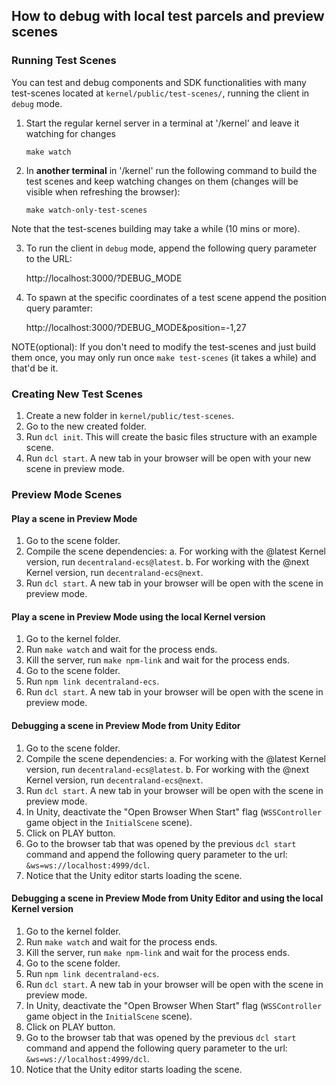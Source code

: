 ## How to debug with local test parcels and preview scenes

### Running Test Scenes

You can test and debug components and SDK functionalities with many test-scenes located at `kernel/public/test-scenes/`, running the client in `debug` mode.

1. Start the regular kernel server in a terminal at '/kernel' and leave it watching for changes

    `make watch`

2. In **another terminal** in '/kernel' run the following command to build the test scenes and keep watching changes on them (changes will be visible when refreshing the browser):

    `make watch-only-test-scenes`

Note that the test-scenes building may take a while (10 mins or more).

3. To run the client in `debug` mode, append the following query parameter to the URL:

    http://localhost:3000/?DEBUG_MODE

4. To spawn at the specific coordinates of a test scene append the position query paramter:

    http://localhost:3000/?DEBUG_MODE&position=-1,27

NOTE(optional): If you don't need to modify the test-scenes and just build them once, you may only run once `make test-scenes` (it takes a while) and that'd be it.

### Creating New Test Scenes

1. Create a new folder in `kernel/public/test-scenes`.
2. Go to the new created folder.
3. Run `dcl init`. This will create the basic files structure with an example scene.
4. Run `dcl start`. A new tab in your browser will be open with your new scene in preview mode.

### Preview Mode Scenes

#### Play a scene in Preview Mode

1. Go to the scene folder.
2. Compile the scene dependencies:
   a. For working with the @latest Kernel version, run `decentraland-ecs@latest`.
   b. For working with the @next Kernel version, run `decentraland-ecs@next`.
3. Run `dcl start`. A new tab in your browser will be open with the scene in preview mode.

#### Play a scene in Preview Mode using the local Kernel version

1. Go to the kernel folder. 
2. Run `make watch` and wait for the process ends.
3. Kill the server, run `make npm-link` and wait for the process ends.
4. Go to the scene folder.
5. Run `npm link decentraland-ecs`.
6. Run `dcl start`. A new tab in your browser will be open with the scene in preview mode.

#### Debugging a scene in Preview Mode from Unity Editor

1. Go to the scene folder.
2. Compile the scene dependencies:
   a. For working with the @latest Kernel version, run `decentraland-ecs@latest`.
   b. For working with the @next Kernel version, run `decentraland-ecs@next`.
3. Run `dcl start`. A new tab in your browser will be open with the scene in preview mode.
4. In Unity, deactivate the "Open Browser When Start" flag (`WSSController` game object in the `InitialScene` scene).
5. Click on PLAY button.
6. Go to the browser tab that was opened by the previous `dcl start` command and append the following query parameter to the url: `&ws=ws://localhost:4999/dcl`.
7. Notice that the Unity editor starts loading the scene.

#### Debugging a scene in Preview Mode from Unity Editor and using the local Kernel version

1. Go to the kernel folder. 
2. Run `make watch` and wait for the process ends.
3. Kill the server, run `make npm-link` and wait for the process ends.
4. Go to the scene folder.
5. Run `npm link decentraland-ecs`.
6. Run `dcl start`. A new tab in your browser will be open with the scene in preview mode.
7. In Unity, deactivate the "Open Browser When Start" flag (`WSSController` game object in the `InitialScene` scene).
8. Click on PLAY button.
9. Go to the browser tab that was opened by the previous `dcl start` command and append the following query parameter to the url: `&ws=ws://localhost:4999/dcl`.
10. Notice that the Unity editor starts loading the scene.
